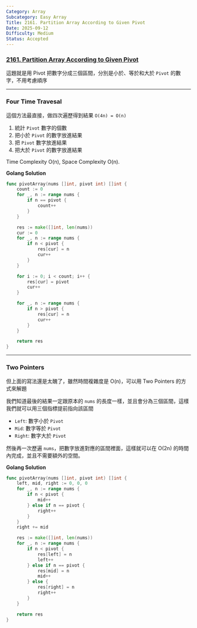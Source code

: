 ```yaml
---
Category: Array
Subcategory: Easy Array
Title: 2161. Partition Array According to Given Pivot
Date: 2025-09-12
Difficulty: Medium
Status: Accepted
---
```

### [2161. Partition Array According to Given Pivot]

[2161. Partition Array According to Given Pivot]: https://leetcode.com/problems/partition-array-according-to-given-pivot/

這題就是用 Pivot 把數字分成三個區間，分別是小於、等於和大於 `Pivot` 的數字，不用考慮順序

---

### Four Time Travesal

這個方法最直接，做四次遍歷得到結果 `O(4n) = O(n)`
1.  統計 `Pivot` 數字的個數
2.  把小於 `Pivot` 的數字放進結果
3.  把 `Pivot` 數字放進結果
4.  把大於 `Pivot` 的數字放進結果

Time Complexity O(n), Space Complexity O(n).

**Golang Solution**
```go
func pivotArray(nums []int, pivot int) []int {
    count := 0
    for _, n := range nums {
        if n == pivot {
            count++
        }
    }

    res := make([]int, len(nums))
    cur := 0
    for _, n := range nums {
        if n < pivot {
            res[cur] = n
            cur++
        }  
    }

    for i := 0; i < count; i++ {
        res[cur] = pivot
        cur++
    }

    for _, n := range nums {
        if n > pivot {
            res[cur] = n
            cur++
        }  
    }

    return res
}
```

---

### Two Pointers

但上面的寫法還是太醜了，雖然時間複雜度是 O(n)，可以用 Two Pointers 的方式來解題

我們知道最後的結果一定跟原本的 `nums` 的長度一樣，並且會分為三個區間，這樣我們就可以用三個指標提前指向該區間
-   `Left`: 數字小於 `Pivot`
-   `Mid`: 數字等於 `Pivot`
-   `Right`: 數字大於 `Pivot`

然後再一次歷遍 `nums`，把數字放進對應的區間裡面，這樣就可以在 O(2n) 的時間內完成，並且不需要額外的空間。

**Golang Solution**
```go
func pivotArray(nums []int, pivot int) []int {
    left, mid, right := 0, 0, 0
    for _, n := range nums {
        if n < pivot {
            mid++
        } else if n == pivot {
            right++
        }
    }
    right += mid

    res := make([]int, len(nums))
    for _, n := range nums {
        if n < pivot {
            res[left] = n
            left++
        } else if n == pivot {
            res[mid] = n
            mid++
        } else {
            res[right] = n
            right++
        }
    }

    return res
}
```